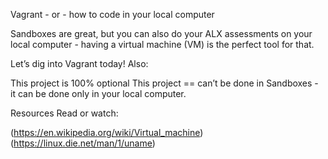 Vagrant - or - how to code in your local computer

Sandboxes are great, but you can also do your ALX assessments on your local computer - having a virtual machine (VM) is the perfect tool for that.

Let’s dig into Vagrant today!
Also:

This project is  100% optional
This project == can’t be done in Sandboxes - it can be done only in your local computer.

Resources
Read or watch:

 (https://en.wikipedia.org/wiki/Virtual_machine)  
 (https://linux.die.net/man/1/uname)

